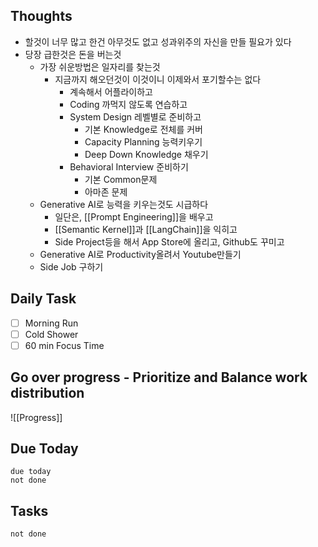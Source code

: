 ## Thoughts
- 할것이 너무 많고 한건 아무것도 없고 성과위주의 자신을 만들 필요가 있다
- 당장 급한것은 돈을 버는것
	- 가장 쉬운방법은 일자리를 찾는것
		- 지금까지 해오던것이 이것이니 이제와서 포기할수는 없다
			- 계속해서 어플라이하고
			- Coding 까먹지 않도록 연습하고
			- System Design 레벨별로 준비하고
				- 기본 Knowledge로 전체를 커버
				- Capacity Planning 능력키우기
				- Deep Down Knowledge 채우기
			- Behavioral Interview 준비하기
				- 기본 Common문제
				- 아마존 문제
	- Generative AI로 능력을 키우는것도 시급하다
		- 일단은, [[Prompt Engineering]]을 배우고
		- [[Semantic Kernel]]과 [[LangChain]]을 익히고
		- Side Project등을 해서 App Store에 올리고, Github도 꾸미고
	- Generative AI로 Productivity올려서 Youtube만들기
	- Side Job 구하기
## Daily Task
- [ ] Morning Run 
- [ ] Cold Shower 
- [ ] 60 min Focus Time
##  Go over progress - Prioritize and Balance work distribution

![[Progress]]

## Due Today
```tasks
due today
not done
```
## Tasks 
```tasks
not done
```
